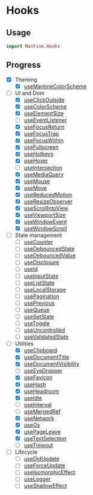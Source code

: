 # Hooks

## Usage

```purescript
import Mantine.Hooks
```

## Progress

- [x] Theming
  - [x] [useMantineColorScheme](https://mantine.dev/guides/dark-theme/#colorschemeprovider)
- [ ] UI and Dom
  - [x] [useClickOutside](https://mantine.dev/hooks/use-click-outside/)
  - [x] [useColorScheme](https://mantine.dev/hooks/use-color-scheme/)
  - [x] [useElementSize](https://mantine.dev/hooks/use-element-size/)
  - [ ] [useEventListener](https://mantine.dev/hooks/use-event-listener/)
  - [x] [useFocusReturn](https://mantine.dev/hooks/use-focus-return/)
  - [x] [useFocusTrap](https://mantine.dev/hooks/use-focus-trap/)
  - [x] [useFocusWithin](https://mantine.dev/hooks/use-focus-within/)
  - [x] [useFullscreen](https://mantine.dev/hooks/use-fullscreen/)
  - [x] [useHotkeys](https://mantine.dev/hooks/use-hotkeys/)
  - [x] [useHover](https://mantine.dev/hooks/use-hover/)
  - [ ] [useIntersection](https://mantine.dev/hooks/use-intersection/)
  - [x] [useMediaQuery](https://mantine.dev/hooks/use-media-query/)
  - [x] [useMouse](https://mantine.dev/hooks/use-mouse/)
  - [x] [useMove](https://mantine.dev/hooks/use-move/)
  - [x] [useReducedMotion](https://mantine.dev/hooks/use-reduced-motion/)
  - [x] [useResizeObserver](https://mantine.dev/hooks/use-resize-observer/)
  - [x] [useScrollIntoView](https://mantine.dev/hooks/use-scroll-into-view/)
  - [x] [useViewportSize](https://mantine.dev/hooks/use-viewport-size/)
  - [x] [useWindowEvent](https://mantine.dev/hooks/use-window-event/)
  - [x] [useWindowScroll](https://mantine.dev/hooks/use-window-scroll/)
- [ ] State management
  - [ ] [useCounter](https://mantine.dev/hooks/use-counter/)
  - [ ] [useDebouncedState](https://mantine.dev/hooks/use-debounced-state/)
  - [ ] [useDebouncedValue](https://mantine.dev/hooks/use-debounced-value/)
  - [ ] [useDisclosure](https://mantine.dev/hooks/use-disclosure/)
  - [ ] [useId](https://mantine.dev/hooks/use-id/)
  - [ ] [useInputState](https://mantine.dev/hooks/use-input-state/)
  - [ ] [useListState](https://mantine.dev/hooks/use-list-state/)
  - [ ] [useLocalStorage](https://mantine.dev/hooks/use-local-storage/)
  - [ ] [usePagination](https://mantine.dev/hooks/use-pagination/)
  - [ ] [usePrevious](https://mantine.dev/hooks/use-previous/)
  - [ ] [useQueue](https://mantine.dev/hooks/use-queue/)
  - [ ] [useSetState](https://mantine.dev/hooks/use-set-state/)
  - [ ] [useToggle](https://mantine.dev/hooks/use-toggle/)
  - [ ] [useUncontrolled](https://mantine.dev/hooks/use-uncontrolled/)
  - [ ] [useValidatedState](https://mantine.dev/hooks/use-validated-state/)
- [ ] Utilities
  - [x] [useClipboard](https://mantine.dev/hooks/use-clipboard/)
  - [x] [useDocumentTitle](https://mantine.dev/hooks/use-document-title/)
  - [x] [useDocumentVisibility](https://mantine.dev/hooks/use-document-visibility/)
  - [ ] [useEyeDropper](https://mantine.dev/hooks/use-eye-dropper/)
  - [x] [useFavicon](https://mantine.dev/hooks/use-favicon/)
  - [x] [useHash](https://mantine.dev/hooks/use-hash/)
  - [x] [useHeadroom](https://mantine.dev/hooks/use-headroom/)
  - [x] [useIdle](https://mantine.dev/hooks/use-idle/)
  - [ ] [useInterval](https://mantine.dev/hooks/use-interval/)
  - [ ] [useMergedRef](https://mantine.dev/hooks/use-merged-ref/)
  - [x] [useNetwork](https://mantine.dev/hooks/use-network/)
  - [x] [useOs](https://mantine.dev/hooks/use-os/)
  - [x] [usePageLeave](https://mantine.dev/hooks/use-page-leave/)
  - [x] [useTextSelection](https://mantine.dev/hooks/use-text-selection/)
  - [ ] [useTimeout](https://mantine.dev/hooks/use-timeout/)
- [ ] Lifecycle
  - [ ] [useDidUpdate](https://mantine.dev/hooks/use-did-update/)
  - [ ] [useForceUpdate](https://mantine.dev/hooks/use-force-update/)
  - [ ] [useIsomorphicEffect](https://mantine.dev/hooks/use-isomorphic-effect/)
  - [ ] [useLogger](https://mantine.dev/hooks/use-logger/)
  - [ ] [useShallowEffect](https://mantine.dev/hooks/use-shallow-effect/)
